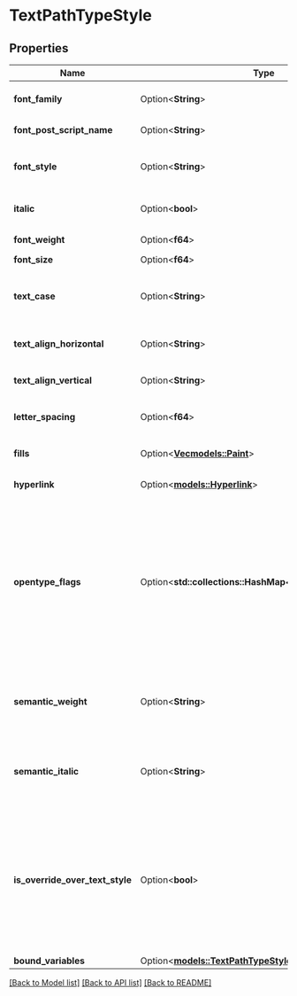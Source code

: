 # TextPathTypeStyle

## Properties

Name | Type | Description | Notes
------------ | ------------- | ------------- | -------------
**font_family** | Option<**String**> | Font family of text (standard name). | [optional]
**font_post_script_name** | Option<**String**> | PostScript font name. | [optional]
**font_style** | Option<**String**> | Describes visual weight or emphasis, such as Bold or Italic. | [optional]
**italic** | Option<**bool**> | Whether or not text is italicized. | [optional][default to false]
**font_weight** | Option<**f64**> | Numeric font weight. | [optional]
**font_size** | Option<**f64**> | Font size in px. | [optional]
**text_case** | Option<**String**> | Text casing applied to the node, default is the original casing. | [optional]
**text_align_horizontal** | Option<**String**> | Horizontal text alignment as string enum. | [optional]
**text_align_vertical** | Option<**String**> | Vertical text alignment as string enum. | [optional]
**letter_spacing** | Option<**f64**> | Space between characters in px. | [optional]
**fills** | Option<[**Vec<models::Paint>**](Paint.md)> | An array of fill paints applied to the characters. | [optional]
**hyperlink** | Option<[**models::Hyperlink**](Hyperlink.md)> | Link to a URL or frame. | [optional]
**opentype_flags** | Option<**std::collections::HashMap<String, f64>**> | A map of OpenType feature flags to 1 or 0, 1 if it is enabled and 0 if it is disabled. Note that some flags aren't reflected here. For example, SMCP (small caps) is still represented by the `textCase` field. | [optional]
**semantic_weight** | Option<**String**> | Indicates how the font weight was overridden when there is a text style override. | [optional]
**semantic_italic** | Option<**String**> | Indicates how the font style was overridden when there is a text style override. | [optional]
**is_override_over_text_style** | Option<**bool**> | Whether or not this style has overrides over a text style. The possible fields to override are semanticWeight, semanticItalic, and hyperlink. If this is true, then those fields are overrides if present. | [optional]
**bound_variables** | Option<[**models::TextPathTypeStyleAllOfBoundVariables**](TextPathTypeStyle_allOf_boundVariables.md)> |  | [optional]

[[Back to Model list]](../README.md#documentation-for-models) [[Back to API list]](../README.md#documentation-for-api-endpoints) [[Back to README]](../README.md)


